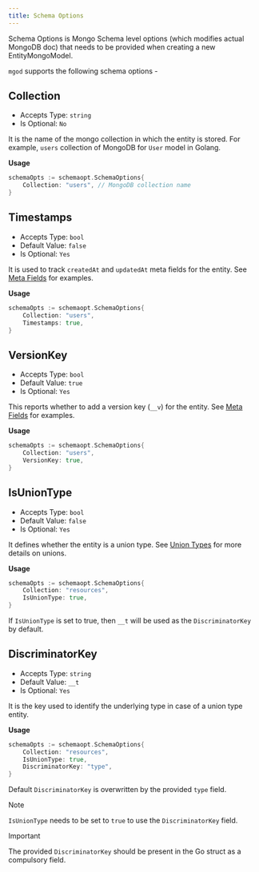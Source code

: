 ```yaml
---
title: Schema Options
---
```


Schema Options is Mongo Schema level options (which modifies actual MongoDB doc) that needs to be provided when creating a new EntityMongoModel.

`mgod` supports the following schema options -

## Collection
* Accepts Type: `string`
* Is Optional: `No`

It is the name of the mongo collection in which the entity is stored. For example, `users` collection of MongoDB for `User` model in Golang.

**Usage**
```go
schemaOpts := schemaopt.SchemaOptions{
	Collection: "users", // MongoDB collection name
}
```

## Timestamps
* Accepts Type: `bool`
* Default Value: `false`
* Is Optional: `Yes`

It is used to track `createdAt` and `updatedAt` meta fields for the entity. See [Meta Fields](meta_fields.md) for examples.

**Usage**
```go
schemaOpts := schemaopt.SchemaOptions{
	Collection: "users",
	Timestamps: true,
}
```

## VersionKey
* Accepts Type: `bool`
* Default Value: `true`
* Is Optional: `Yes`

This reports whether to add a version key (`__v`) for the entity. See [Meta Fields](meta_fields.md) for examples.

**Usage**
```go
schemaOpts := schemaopt.SchemaOptions{
	Collection: "users",
	VersionKey: true,
}
```

## IsUnionType
* Accepts Type: `bool`
* Default Value: `false`
* Is Optional: `Yes`

It defines whether the entity is a union type. See [Union Types](union_types.md) for more details on unions.

**Usage**
```go
schemaOpts := schemaopt.SchemaOptions{
	Collection: "resources",
	IsUnionType: true,
}
```
If `IsUnionType` is set to true, then `__t` will be used as the `DiscriminatorKey` by default.

## DiscriminatorKey
* Accepts Type: `string`
* Default Value: `__t`
* Is Optional: `Yes`

It is the key used to identify the underlying type in case of a union type entity.

**Usage**
```go
schemaOpts := schemaopt.SchemaOptions{
	Collection: "resources",
	IsUnionType: true,
	DiscriminatorKey: "type",
}
```
Default `DiscriminatorKey` is overwritten by the provided `type` field.

> [!NOTE]
> `IsUnionType` needs to be set to `true` to use the `DiscriminatorKey` field.

> [!IMPORTANT]
> The provided `DiscriminatorKey` should be present in the Go struct as a compulsory field.